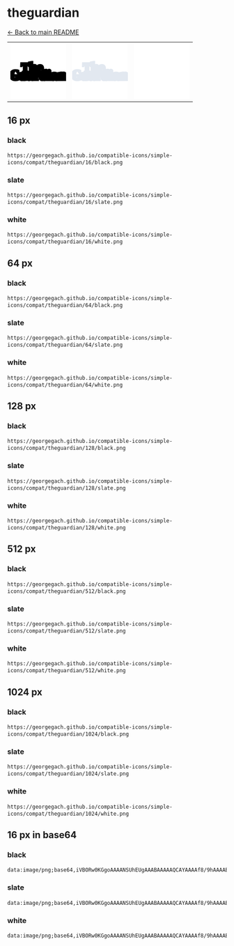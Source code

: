 # theguardian

[← Back to main README](../../README.md)

<table><tr>
  <td><img src="./128/black.png" width="128" alt="theguardian black icon" /></td>
  <td><img src="./128/slate.png" width="128" alt="theguardian slate icon" /></td>
  <td><img src="./128/white.png" width="128" alt="theguardian white icon" /></td>
</tr></table>

## 16 px

### black
```
https://georgegach.github.io/compatible-icons/simple-icons/compat/theguardian/16/black.png
```

### slate
```
https://georgegach.github.io/compatible-icons/simple-icons/compat/theguardian/16/slate.png
```

### white
```
https://georgegach.github.io/compatible-icons/simple-icons/compat/theguardian/16/white.png
```

## 64 px

### black
```
https://georgegach.github.io/compatible-icons/simple-icons/compat/theguardian/64/black.png
```

### slate
```
https://georgegach.github.io/compatible-icons/simple-icons/compat/theguardian/64/slate.png
```

### white
```
https://georgegach.github.io/compatible-icons/simple-icons/compat/theguardian/64/white.png
```

## 128 px

### black
```
https://georgegach.github.io/compatible-icons/simple-icons/compat/theguardian/128/black.png
```

### slate
```
https://georgegach.github.io/compatible-icons/simple-icons/compat/theguardian/128/slate.png
```

### white
```
https://georgegach.github.io/compatible-icons/simple-icons/compat/theguardian/128/white.png
```

## 512 px

### black
```
https://georgegach.github.io/compatible-icons/simple-icons/compat/theguardian/512/black.png
```

### slate
```
https://georgegach.github.io/compatible-icons/simple-icons/compat/theguardian/512/slate.png
```

### white
```
https://georgegach.github.io/compatible-icons/simple-icons/compat/theguardian/512/white.png
```

## 1024 px

### black
```
https://georgegach.github.io/compatible-icons/simple-icons/compat/theguardian/1024/black.png
```

### slate
```
https://georgegach.github.io/compatible-icons/simple-icons/compat/theguardian/1024/slate.png
```

### white
```
https://georgegach.github.io/compatible-icons/simple-icons/compat/theguardian/1024/white.png
```

## 16 px in base64

### black
```
data:image/png;base64,iVBORw0KGgoAAAANSUhEUgAAABAAAAAQCAYAAAAf8/9hAAAABmJLR0QA/wD/AP+gvaeTAAAAn0lEQVQ4je3Or4qCYRCF8d/7rRax7laDCCIGgyB4EXsjZu/FoLdiMHgBJotoEYMomxaX9V+Z8CEYRKMPnDDMmTOHNy/lCwMMMcfo0YAGtvjDAWds8I/+vaMPfKOHFXboYolPlJHQRAd1TPIBKT6O0UYpdMslvL9YYI8qflLUzVDMGfMco2m62V+QCpiihjUquWUWmqEVQRlOEZJifvMsV4YvH/cpjzPqAAAAAElFTkSuQmCC
```

### slate
```
data:image/png;base64,iVBORw0KGgoAAAANSUhEUgAAABAAAAAQCAYAAAAf8/9hAAAABmJLR0QA/wD/AP+gvaeTAAAA4UlEQVQ4je2Qv0pCARSHv9/x6uAQBlEu/YFoqKnBsa3mXqJ3aGiMtl6lZwiC6gFqVUIh7nURUwgD7/05ZJQgKLT6TYdzfnzncGDFv9FP0cyGmxXyayCxOJF52qnXLpYWtNPhkSgekNdABleArsQGcLW9VbudK+hkg3M7P5OTO5eKU+xLoTfw4TRjcAp6LPDrXn39ZkbQTvtfEdy7UANcRVTnLPL3tf4UtEA9i31MX53sY4QcmPJvcIYxUJr2/84NKDF+FhyA3o13JcA2RAgH8GJ0bDyWCQe5jASyiUVPXrEEE11tVkFf0Q6XAAAAAElFTkSuQmCC
```

### white
```
data:image/png;base64,iVBORw0KGgoAAAANSUhEUgAAABAAAAAQCAYAAAAf8/9hAAAABmJLR0QA/wD/AP+gvaeTAAAArUlEQVQ4je2POw4BYRRGzz9oLECrEI1KoRRLsAlr0GlYgl3YhI4FKHTKiUIiKmbicTS/mEQikmmd5Evu87u58Kc04RWoDWAGVIE+sAohjH52UjvqQc3VTH2oe/Wqjr8tDtW5OlCn6kXd+uahpupCnXy8oObAEugB9aiPO/HdM7ADjkALOAU1AxKgVhgscgMqsV7sC4QqsAbaQAo0C80kagN0o1EC3KNJiPmfsjwBbmtnWA+yn/8AAAAASUVORK5CYII=
```

